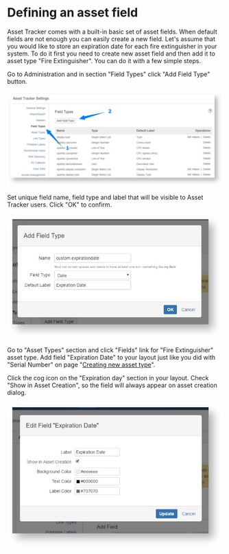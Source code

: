 # Defining an asset field

Asset Tracker comes with a built-in basic set of asset fields. When default fields are not enough you can easily create a new field. Let's assume that you would like to store an expiration date for each fire extinguisher in your system. To do it first you need to create new asset field and then add it to asset type "Fire Extinguisher". You can do it with a few simple steps.

Go to Administration and in section "Field Types" click "Add Field Type" button.

![](../.gitbook/assets/image%20%2853%29.png)



Set unique field name, field type and label that will be visible to Asset Tracker users. Click "OK" to confirm.

![](../.gitbook/assets/image%20%2817%29.png)

Go to "Asset Types" section and click "Fields" link for "Fire Extinguisher" asset type. Add field "Expiration Date" to your layout just like you did with "Serial Number" on page "[Creating new asset type](creating-new-asset-type.md)".

Click the cog icon on the "Expiration day" section in your layout. Check "Show in Asset Creation", so the field will always appear on asset creation dialog.

![](../.gitbook/assets/image%20%2842%29.png)

  


